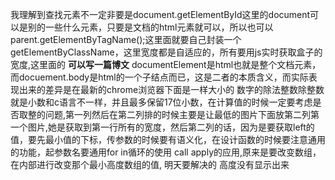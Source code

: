 我理解到查找元素不一定非要是document.getElementById这里的document可以是别的一些什么元素，只要是文档的html元素就可以，所以也可以parent.getElementByTagName();这里面就要自己封装一个getElementByClassName，这里宽度都是自适应的，所有要用js实时获取盒子的宽度,这里面的
**可以写一篇博文**
documentElement是html也就是整个文档元素，而docuement.body是html的一个子结点而已，这是二者的本质含义，而实际表现出来的差异是在最新的chrome浏览器下面是一样大小的
数字的除法整数除整数就是小数和c语言不一样，并且最多保留17位小数，在计算值的时候一定要考虑是否取整的问题,第一列然后在第二列排的时候主要是让最低的图片下面放第二列第一个图片,她是获取到第一行所有的宽度，然后第二列的话，因为是要获取left的值，要先最小值的下标，传参数的时候要有语义化，在设计函数的时候要注意通用的功能，起参数名要通用for in循环的使用 call apply的应用,原来是要改变数组，在内部进行改变那个最小高度数组的值,
明天要解决的
高度没有显示出来